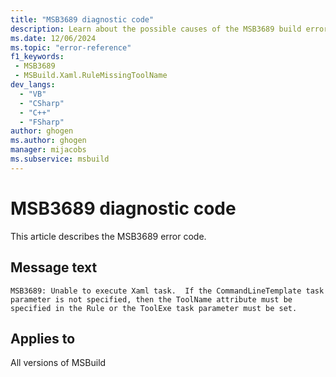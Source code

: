 ```yaml
---
title: "MSB3689 diagnostic code"
description: Learn about the possible causes of the MSB3689 build error, and get troubleshooting tips.
ms.date: 12/06/2024
ms.topic: "error-reference"
f1_keywords:
 - MSB3689
 - MSBuild.Xaml.RuleMissingToolName
dev_langs:
  - "VB"
  - "CSharp"
  - "C++"
  - "FSharp"
author: ghogen
ms.author: ghogen
manager: mijacobs
ms.subservice: msbuild
---
```


# MSB3689 diagnostic code

<!-- :::ErrorDefinitionDescription::: -->
<!-- :::editable-content name="introDescription"::: -->
This article describes the MSB3689 error code.
<!-- :::editable-content-end::: -->

## Message text

`MSB3689: Unable to execute Xaml task.  If the CommandLineTemplate task parameter is not specified, then the ToolName attribute must be specified in the Rule or the ToolExe task parameter must be set.`

<!-- :::editable-content name="postOutputDescription"::: -->
<!--
{StrBegin="MSB3689: "}
-->
<!-- :::editable-content-end::: -->
<!-- :::ErrorDefinitionDescription-end::: -->

## Applies to

All versions of MSBuild
